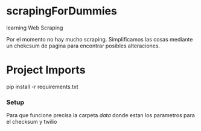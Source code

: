 # scrapingForDummies
learning Web Scraping

Por el momento no hay mucho scraping. Simplificamos las cosas mediante un chekcsum de pagina para encontrar posibles alteraciones.

# Project Imports
pip install -r requirements.txt

### Setup
Para que funcione precisa la carpeta *data* donde estan los parametros para el checksum y twilio

